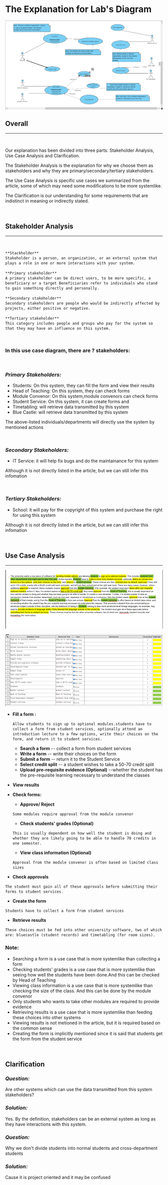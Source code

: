 # **The Explanation for Lab's Diagram**
![diagram](../lab02/diagram/finalCasediagram.png)

## **Overall**
---
 &nbsp;

 Our explanation has been divided into three parts: Stakeholder Analysis, Use Case Analysis and Clarification.
 
 The Stakeholder Analysis is the explanation for why we choose them as stakeholders and why they are primary/secondary/tertiary stakeholders.
 
 The Use Case Analysis is specific use cases we summarized from the article, some of which may need some modifications to be more systemlike.
 
 The Clarification is our understanding for some requirements that are indistinct in meaning or indirectly stated.


&nbsp;
## **Stakeholder Analysis**
---
&nbsp;
 ```
 **Stackholder**
 Stakeholder is a person, an organization, or an external system that plays a role in one or more interactions with your system.
 
**Primary stakeholder**
 A primary stakeholder can be direct users, to be more specific, a beneficiary or a target Beneficiaries refer to individuals who stand to gain something directly and personally. 
 
 **Secondary stakeholder**
Secondary stakeholders are people who would be indirectly affected by projects, either positive or negative.
	
**Tertiary stakeholder**
This category includes people and groups who pay for the system so that they may have an influence on this system.
```
&nbsp;

### In this use case diagram, there are  ? stakeholders:


&nbsp;

### ***Primary Stakeholders:***
- Students: On this system, they can fill the form and view their results
- Head of Teaching: On this system, they can check forms
- Module Convenor: On this system,module convenors can check forms
- Student Service: On this system, it can create forms and 
- Timetabling: will retrieve data transmitted by this system
- Blue Castle: will retrieve data transmitted by this system
 
 The above-listed individuals/departments will directly use the system by mentioned actions

&nbsp;

### ***Secondary Stakeholders:***
-  IT Service: it will help fix bugs and do the maintainance for this system

 Although it is not directly listed in the article, but we can still infer this infomation

&nbsp;

### ***Tertiary Stakeholders:***
- School: it will pay for the copyright of this system and purchase the right for using this system

Although it is not directly listed in the article, but we can still infer this infomation
  
&nbsp;
## **Use Case Analysis**
---
![text_analysis](../lab02/diagram/text_analysis.jpg)

![actor_usecase](../lab02/diagram/actor_usecase.jpg)

- **Fill a form :** 
    ```
    Allow students to sign up to optional modules.students have to collect a form from student services, optionally attend an introduction lecture to a few options, write their choices on the form, and return it to student services.
    ```
    * **Search a form**  -- collect a form from student services
    * **Write a form** -- write their choices on the form 
    * **Submit a form** -- return it to the Student Service
    * **Select credit split** -- a student wishes to take a 50-70 credit split
    * **Upload pre-requisite evidence (Optional)** --whether the student has the pre-requisite learning necessary to understand the classes

- **View results**
- **Check forms:**
    * **Approve/ Reject**
    ```
    Some modules require approval from the module convenor
    ```
    * **Check students' grades (Optional)**
    ```
    This is usually dependent on how well the student is doing and whether they are likely going to be able to handle 70 credits in one semester.
    ```
    * **View class information (Optional)**
    ```
    Approval from the module convenor is often based on limited class sizes
    ```
- **Check approvals**
```
The student must gain all of these approvals before submitting their forms to student services. 
```
- **Create the form**
```
Students have to collect a form from student services
```
- **Retrieve results**
```
These choices must be fed into other university software, two of which are: bluecastle (student records) and timetabling (for room sizes).
```

### **Note:**
-  Searching a form is a use case that is more systemlike  than collecting a form
- Checking students' grades is a use case that is more systemlike than seeing how well the students have been done.And this can be checked by Head of Teaching
- Viewing class information is a use case that is more systemlike than checking the size of the class. And this can be done by the module convenor
- Only students who wants to take other modules are required to provide evidence
- Retrieving results is a use case that is more systemlike than feeding these choices into other systems
- Viewing results is not metioned in the article, but it is required based on the common sense
- Creating the form is implicitly mentioned since it is said that students get the form from the student service








&nbsp;
## **Clarification**
### ***Question:*** 
Are other systems which can use the data transmitted from this system stakeholders?
### ***Solution:*** 
Yes. By the definition, stakeholders can be an external system as long as they have interactions with this system.

### ***Question:*** 
Why we don't divide students into normal students and cross-department students
### ***Solution:*** 
Cause it is project oriented and it may be confused

